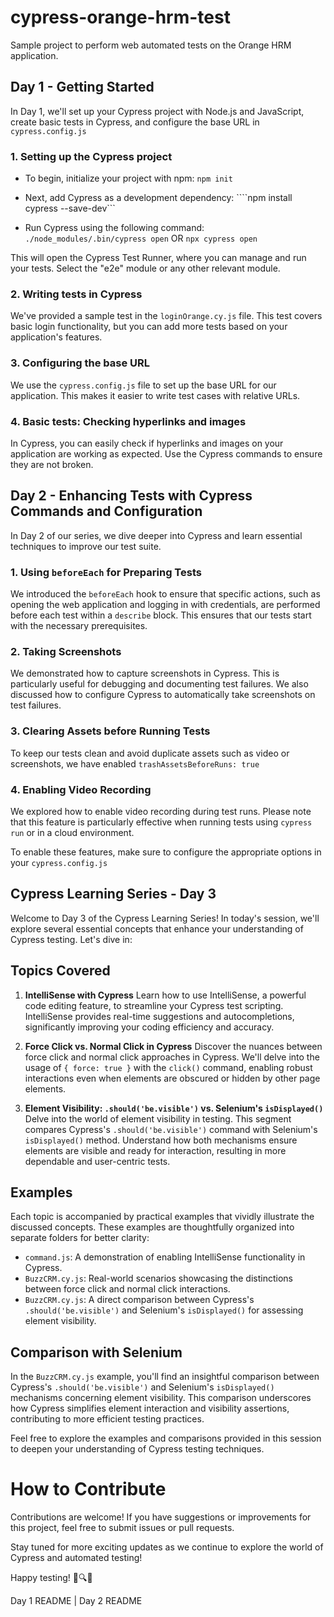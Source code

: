 # cypress-orange-hrm-test

Sample project to perform web automated tests on the Orange HRM application.

## Day 1 - Getting Started

In Day 1, we'll set up your Cypress project with Node.js and JavaScript, create basic tests in Cypress, and configure the base URL in `cypress.config.js`

### 1. Setting up the Cypress project

- To begin, initialize your project with npm:
```npm init```

- Next, add Cypress as a development dependency:
````npm install cypress --save-dev```

- Run Cypress using the following command:
```./node_modules/.bin/cypress open```
OR
```npx cypress open```

This will open the Cypress Test Runner, where you can manage and run your tests. Select the "e2e" module or any other relevant module.

### 2. Writing tests in Cypress
We've provided a sample test in the `loginOrange.cy.js` file. This test covers basic login functionality, but you can add more tests based on your application's features.

### 3. Configuring the base URL
We use the `cypress.config.js` file to set up the base URL for our application. This makes it easier to write test cases with relative URLs.

### 4. Basic tests: Checking hyperlinks and images
In Cypress, you can easily check if hyperlinks and images on your application are working as expected. Use the Cypress commands to ensure they are not broken.

## Day 2 - Enhancing Tests with Cypress Commands and Configuration

In Day 2 of our series, we dive deeper into Cypress and learn essential techniques to improve our test suite.

### 1. **Using `beforeEach` for Preparing Tests**

We introduced the `beforeEach` hook to ensure that specific actions, such as opening the web application and logging in with credentials, are performed before each test within a `describe` block. This ensures that our tests start with the necessary prerequisites.

### 2. **Taking Screenshots**

We demonstrated how to capture screenshots in Cypress. This is particularly useful for debugging and documenting test failures. We also discussed how to configure Cypress to automatically take screenshots on test failures.

### 3. **Clearing Assets before Running Tests**

To keep our tests clean and avoid duplicate assets such as video or screenshots, we have enabled ```trashAssetsBeforeRuns: true```

### 4. **Enabling Video Recording**

We explored how to enable video recording during test runs. Please note that this feature is particularly effective when running tests using `cypress run` or in a cloud environment.

To enable these features, make sure to configure the appropriate options in your `cypress.config.js`

## Cypress Learning Series - Day 3

Welcome to Day 3 of the Cypress Learning Series! In today's session, we'll explore several essential concepts that enhance your understanding of Cypress testing. Let's dive in:

## Topics Covered

1. **IntelliSense with Cypress**
   Learn how to use IntelliSense, a powerful code editing feature, to streamline your Cypress test scripting. IntelliSense provides real-time suggestions and autocompletions, significantly improving your coding efficiency and accuracy.

2. **Force Click vs. Normal Click in Cypress**
   Discover the nuances between force click and normal click approaches in Cypress. We'll delve into the usage of `{ force: true }` with the `click()` command, enabling robust interactions even when elements are obscured or hidden by other page elements.

3. **Element Visibility: `.should('be.visible')` vs. Selenium's `isDisplayed()`**
   Delve into the world of element visibility in testing. This segment compares Cypress's `.should('be.visible')` command with Selenium's `isDisplayed()` method. Understand how both mechanisms ensure elements are visible and ready for interaction, resulting in more dependable and user-centric tests.

## Examples

Each topic is accompanied by practical examples that vividly illustrate the discussed concepts. These examples are thoughtfully organized into separate folders for better clarity:

- `command.js`: A demonstration of enabling IntelliSense functionality in Cypress.
- `BuzzCRM.cy.js`: Real-world scenarios showcasing the distinctions between force click and normal click interactions.
- `BuzzCRM.cy.js`: A direct comparison between Cypress's `.should('be.visible')` and Selenium's `isDisplayed()` for assessing element visibility.

## Comparison with Selenium

In the `BuzzCRM.cy.js` example, you'll find an insightful comparison between Cypress's `.should('be.visible')` and Selenium's `isDisplayed()` mechanisms concerning element visibility. This comparison underscores how Cypress simplifies element interaction and visibility assertions, contributing to more efficient testing practices.

Feel free to explore the examples and comparisons provided in this session to deepen your understanding of Cypress testing techniques.


# How to Contribute
Contributions are welcome! If you have suggestions or improvements for this project, feel free to submit issues or pull requests.

Stay tuned for more exciting updates as we continue to explore the world of Cypress and automated testing!

Happy testing! 🚀🔍🌐

Day 1 README | Day 2 README